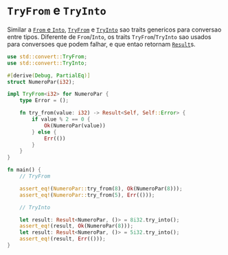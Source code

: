 # `TryFrom` e `TryInto`

Similar a [`From` e `Into`][from-into], [`TryFrom`] e [`TryInto`] sao traits
genericos para conversao entre tipos. Diferente de `From`/`Into`, os traits
`TryFrom`/`TryInto` sao usados para conversoes que podem falhar, e que entao retornam
[`Result`]s.

[from-into]: from_into.html
[`TryFrom`]: https://doc.rust-lang.org/std/convert/trait.TryFrom.html
[`TryInto`]: https://doc.rust-lang.org/std/convert/trait.TryInto.html
[`Result`]: https://doc.rust-lang.org/std/result/enum.Result.html

```rust
use std::convert::TryFrom;
use std::convert::TryInto;

#[derive(Debug, PartialEq)]
struct NumeroPar(i32);

impl TryFrom<i32> for NumeroPar {
    type Error = ();

    fn try_from(value: i32) -> Result<Self, Self::Error> {
        if value % 2 == 0 {
            Ok(NumeroPar(value))
        } else {
            Err(())
        }
    }
}

fn main() {
    // TryFrom

    assert_eq!(NumeroPar::try_from(8), Ok(NumeroPar(8)));
    assert_eq!(NumeroPar::try_from(5), Err(()));

    // TryInto

    let result: Result<NumeroPar, ()> = 8i32.try_into();
    assert_eq!(result, Ok(NumeroPar(8)));
    let result: Result<NumeroPar, ()> = 5i32.try_into();
    assert_eq!(result, Err(()));
}
```
